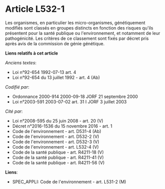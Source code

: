 # Article L532-1

Les organismes, en particulier les micro-organismes, génétiquement modifiés sont classés en groupes distincts en fonction des
risques qu'ils présentent pour la santé publique ou l'environnement, et notamment de leur pathogénicité. Les critères de ce
classement sont fixés par décret pris après avis de la commission de génie génétique.

**Liens relatifs à cet article**

_Anciens textes_:

  - Loi n°92-654 1992-07-13 art. 4
  - Loi n°92-654 du 13 juillet 1992 - art. 4 (Ab)

_Codifié par_:

  - Ordonnance 2000-914 2000-09-18 JORF 21 septembre 2000
  - Loi n°2003-591 2003-07-02 art. 31 I JORF 3 juillet 2003

_Cité par_:

  - Loi n°2008-595 du 25 juin 2008 - art. 20 (V)
  - Décret n°2016-1536 du 15 novembre 2016 - art. 1
  - Code de l'environnement - art. D531-4 (Ab)
  - Code de l'environnement - art. D532-2 (V)
  - Code de l'environnement - art. D532-3 (V)
  - Code de l'environnement - art. L532-4 (V)
  - Code de la santé publique - art. R4211-18 (V)
  - Code de la santé publique - art. R4211-41 (V)
  - Code de la santé publique - art. R4211-56 (V)

**Liens**:

  - SPEC_APPLI: Code de l'environnement - art. L531-2 (M)
